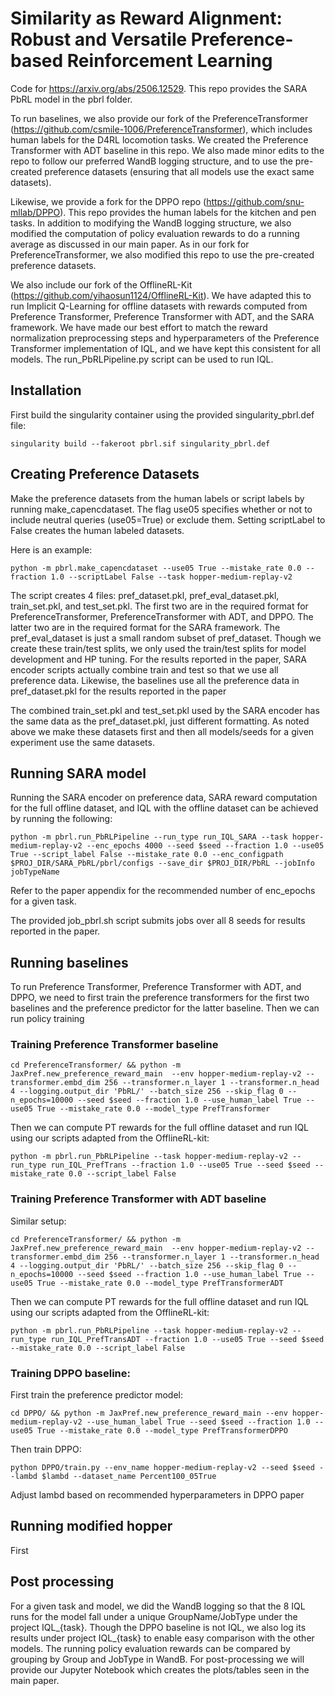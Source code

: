 # Similarity as Reward Alignment: Robust and Versatile Preference-based Reinforcement Learning

Code for https://arxiv.org/abs/2506.12529. This repo provides the SARA PbRL model in the pbrl folder. 

To run baselines, we also provide our fork of the PreferenceTransformer (https://github.com/csmile-1006/PreferenceTransformer), which includes human labels for the D4RL locomotion tasks. We created the Preference Transformer with ADT baseline in this repo. We also made minor edits to the repo to follow our preferred WandB logging structure, and to use the pre-created preference datasets (ensuring that all models use the exact same datasets).

Likewise, we provide a fork for the DPPO repo (https://github.com/snu-mllab/DPPO). This repo provides the human labels for the kitchen and pen tasks. In addition to modifying the WandB logging structure, we also modified the computation of policy evaluation rewards to do a running average as discussed in our main paper. As in our fork for PreferenceTransformer, we also modified this repo to use the pre-created preference datasets.

We also include our fork of the OfflineRL-Kit (https://github.com/yihaosun1124/OfflineRL-Kit). We have adapted this to run Implicit Q-Learning for offline datasets with rewards computed from Preference Transformer, Preference Transformer with ADT, and the SARA framework. We have made our best effort to match the reward normalization preprocessing steps and hyperparameters of the Preference Transformer implementation of IQL, and we have kept this consistent for all models. The run_PbRLPipeline.py script can be used to run IQL.

## Installation

First build the singularity container using the provided singularity_pbrl.def file:

<pre><code>singularity build --fakeroot pbrl.sif singularity_pbrl.def</code></pre>

## Creating Preference Datasets 

Make the preference datasets from the human labels or script labels by running make_capencdataset. The flag use05 specifies whether or not to include neutral queries (use05=True) or exclude them. Setting scriptLabel to False creates the human labeled datasets. 

Here is an example:

<pre><code>python -m pbrl.make_capencdataset --use05 True --mistake_rate 0.0 --fraction 1.0 --scriptLabel False --task hopper-medium-replay-v2</code></pre>

The script creates 4 files: pref_dataset.pkl, pref_eval_dataset.pkl, train_set.pkl, and test_set.pkl. The first two are in the required format for PreferenceTransformer, PreferenceTransformer with ADT, and DPPO. The latter two are in the required format for the SARA framework. The pref_eval_dataset is just a small random subset of pref_dataset. Though we create these train/test splits, we only used the train/test splits for model development and HP tuning. For the results reported in the paper, SARA encoder scripts actually combine train and test so that we use all preference data. Likewise, the baselines use all the preference data in pref_dataset.pkl for the results reported in the paper

The combined train_set.pkl and test_set.pkl used by the SARA encoder has the same data as the pref_dataset.pkl, just different formatting.  As noted above we make these datasets first and then all models/seeds for a given experiment use the same datasets. 

## Running SARA model 

Running the SARA encoder on preference data, SARA reward computation for the full offline dataset, and IQL with the offline dataset can be achieved by running the following:

<pre><code>python -m pbrl.run_PbRLPipeline --run_type run_IQL_SARA --task hopper-medium-replay-v2 --enc_epochs 4000 --seed $seed --fraction 1.0 --use05 True --script_label False --mistake_rate 0.0 --enc_configpath $PROJ_DIR/SARA_PbRL/pbrl/configs --save_dir $PROJ_DIR/PbRL --jobInfo jobTypeName</code></pre>

Refer to the paper appendix for the recommended number of enc_epochs for a given task. 

The provided job_pbrl.sh script submits jobs over all 8 seeds for results reported in the paper. 

## Running baselines 

To run Preference Transformer, Preference Transformer with ADT, and DPPO, we need to first train the preference transformers for the first two baselines and the preference predictor for the latter baseline. Then we can run policy training

### Training Preference Transformer baseline

<pre><code>cd PreferenceTransformer/ && python -m JaxPref.new_preference_reward_main  --env hopper-medium-replay-v2 --transformer.embd_dim 256 --transformer.n_layer 1 --transformer.n_head 4 --logging.output_dir 'PbRL/' --batch_size 256 --skip_flag 0 --n_epochs=10000 --seed $seed --fraction 1.0 --use_human_label True --use05 True --mistake_rate 0.0 --model_type PrefTransformer</code></pre>

Then we can compute PT rewards for the full offline dataset and run IQL using our scripts adapted from the OfflineRL-kit:
<pre><code>python -m pbrl.run_PbRLPipeline --task hopper-medium-replay-v2 --run_type run_IQL_PrefTrans --fraction 1.0 --use05 True --seed $seed --mistake_rate 0.0 --script_label False</code></pre>

### Training Preference Transformer with ADT baseline

Similar setup:

<pre><code>cd PreferenceTransformer/ && python -m JaxPref.new_preference_reward_main  --env hopper-medium-replay-v2 --transformer.embd_dim 256 --transformer.n_layer 1 --transformer.n_head 4 --logging.output_dir 'PbRL/' --batch_size 256 --skip_flag 0 --n_epochs=10000 --seed $seed --fraction 1.0 --use_human_label True --use05 True --mistake_rate 0.0 --model_type PrefTransformerADT</code></pre>

Then we can compute PT rewards for the full offline dataset and run IQL using our scripts adapted from the OfflineRL-kit:
<pre><code>python -m pbrl.run_PbRLPipeline --task hopper-medium-replay-v2 --run_type run_IQL_PrefTransADT --fraction 1.0 --use05 True --seed $seed --mistake_rate 0.0 --script_label False</code></pre>

### Training DPPO baseline:

First train the preference predictor model:
<pre><code>cd DPPO/ && python -m JaxPref.new_preference_reward_main --env hopper-medium-replay-v2 --use_human_label True --seed $seed --fraction 1.0 --use05 True --mistake_rate 0.0 --model_type PrefTransformerDPPO</code></pre>

Then train DPPO:
<pre><code>python DPPO/train.py --env_name hopper-medium-replay-v2 --seed $seed --lambd $lambd --dataset_name Percent100_05True</code></pre>

Adjust lambd based on recommended hyperparameters in DPPO paper

## Running modified hopper  

First 

## Post processing

For a given task and model, we did the WandB logging so that the 8 IQL runs for the model fall under a unique GroupName/JobType under the project IQL_{task}. Though the DPPO baseline is not IQL, we also log its results under project IQL_{task} to enable easy comparison with the other models. The running policy evaluation rewards can be compared by grouping by Group and JobType in WandB. For post-processing we will provide our Jupyter Notebook which creates the plots/tables seen in the main paper. 

